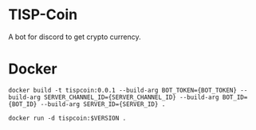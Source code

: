 # TISP-Coin
A bot for discord to get crypto currency. 

# Docker 

`docker build -t tispcoin:0.0.1 --build-arg BOT_TOKEN={BOT_TOKEN} --build-arg SERVER_CHANNEL_ID={SERVER_CHANNEL_ID} --build-arg BOT_ID={BOT_ID} --build-arg SERVER_ID={SERVER_ID} .`

`docker run -d tispcoin:$VERSION .`
